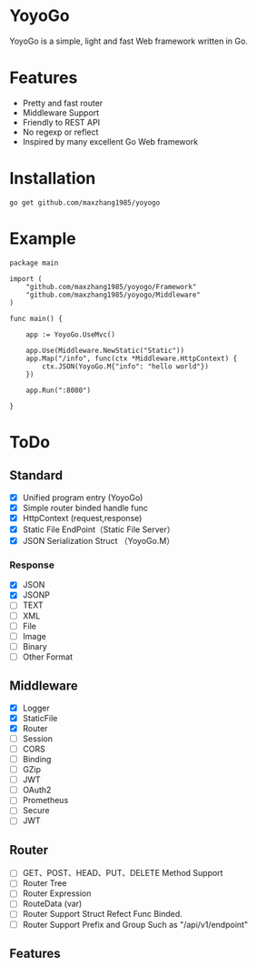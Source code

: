 # YoyoGo
YoyoGo is a simple, light and fast Web framework written in Go. 

# Features
- Pretty and fast router 
- Middleware Support
- Friendly to REST API
- No regexp or reflect
- Inspired by many excellent Go Web framework

# Installation

`go get github.com/maxzhang1985/yoyogo`


# Example
```golang
package main

import (
	"github.com/maxzhang1985/yoyogo/Framework"
	"github.com/maxzhang1985/yoyogo/Middleware"
)

func main() {

	app := YoyoGo.UseMvc()

	app.Use(Middleware.NewStatic("Static"))
	app.Map("/info", func(ctx *Middleware.HttpContext) {
		ctx.JSON(YoyoGo.M{"info": "hello world"})
	})

	app.Run(":8080")

}
```


# ToDo
## Standard
* [X] Unified program entry (YoyoGo)
* [X] Simple router binded handle func
* [X] HttpContext (request,response)
* [X] Static File EndPoint（Static File Server）
* [X] JSON Serialization Struct （YoyoGo.M）

### Response
* [X] JSON
* [X] JSONP
* [ ] TEXT
* [ ] XML
* [ ] File
* [ ] Image
* [ ] Binary
* [ ] Other Format

## Middleware
* [X] Logger
* [X] StaticFile
* [X] Router
* [ ] Session
* [ ] CORS
* [ ] Binding
* [ ] GZip	
* [ ] JWT 
* [ ] OAuth2	 
* [ ] Prometheus 
* [ ] Secure
* [ ] JWT 

## Router
* [ ] GET、POST、HEAD、PUT、DELETE Method Support
* [ ] Router Tree
* [ ] Router Expression
* [ ] RouteData (var)
* [ ] Router Support Struct Refect Func Binded.
* [ ] Router Support Prefix and Group Such as "/api/v1/endpoint"

## Features
